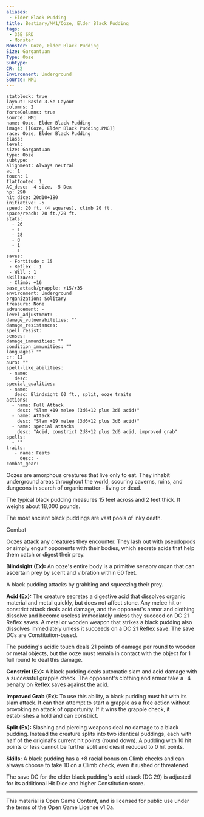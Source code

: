 ```yaml
---
aliases:
 - Elder Black Pudding
title: Bestiary/MM1/Ooze, Elder Black Pudding
tags: 
 - 35E_SRD
 - Monster
Monster: Ooze, Elder Black Pudding
Size: Gargantuan
Type: Ooze
Subtype: 
CR: 12
Environnent: Underground
Source: MM1
---
```


```statblock
statblock: true
layout: Basic 3.5e Layout
columns: 2
forceColumns: true
source: MM1 
name: Ooze, Elder Black Pudding
image: [[Ooze, Elder Black Pudding.PNG]]
race: Ooze, Elder Black Pudding
class: 
level: 
size: Gargantuan
type: Ooze
subtype: 
alignment: Always neutral
ac: 1
touch: 1
flatfooted: 1
AC_desc: -4 size, -5 Dex
hp: 290
hit_dice: 20d10+180
initiative: -5
speed: 20 ft. (4 squares), climb 20 ft.
space/reach: 20 ft./20 ft.
stats:
  - 26
  - 1
  - 28
  - 0
  - 1
  - 1
saves:
 - Fortitude : 15
 - Reflex : 1
 - Will : 1
skillsaves:
 - Climb: +16
base_attack/grapple: +15/+35
environment: Underground
organization: Solitary
treasure: None
advancement: -
level_adjustment: -
damage_vulnerabilities: ""
damage_resistances: 
spell_resist: 
senses: 
damage_immunities: ""
condition_immunities: ""
languages: ""
cr: 12
aura: ""
spell-like_abilities:
 - name: 
   desc: 
special_qualities:
 - name:
   desc: Blindsight 60 ft., split, ooze traits
actions:
  - name: Full Attack
    desc: "Slam +19 melee (3d6+12 plus 3d6 acid)"
  - name: Attack
    desc: "Slam +19 melee (3d6+12 plus 3d6 acid)"
  - name: special attacks
    desc: "Acid, constrict 2d8+12 plus 2d6 acid, improved grab"
spells:
  - ""
traits:
   - name: Feats
     desc: -
combat_gear:  
```


Oozes are amorphous creatures that live only to eat. They inhabit underground areas throughout the world, scouring caverns, ruins, and dungeons in search of organic matter - living or dead.

The typical black pudding measures 15 feet across and 2 feet thick. It weighs about 18,000 pounds.

The most ancient black puddings are vast pools of inky death.

Combat

Oozes attack any creatures they encounter. They lash out with pseudopods or simply engulf opponents with their bodies, which secrete acids that help them catch or digest their prey.


**Blindsight (Ex):** An ooze's entire body is a primitive sensory organ that can ascertain prey by scent and vibration within 60 feet.

A black pudding attacks by grabbing and squeezing their prey.


**Acid (Ex):** The creature secretes a digestive acid that dissolves organic material and metal quickly, but does not affect stone. Any melee hit or constrict attack deals acid damage, and the opponent's armor and clothing dissolve and become useless immediately unless they succeed on DC 21 Reflex saves. A metal or wooden weapon that strikes a black pudding also dissolves immediately unless it succeeds on a DC 21 Reflex save. The save DCs are Constitution-based.

The pudding's acidic touch deals 21 points of damage per round to wooden or metal objects, but the ooze must remain in contact with the object for 1 full round to deal this damage.


**Constrict (Ex):** A black pudding deals automatic slam and acid damage with a successful grapple check. The opponent's clothing and armor take a -4 penalty on Reflex saves against the acid.


**Improved Grab (Ex):** To use this ability, a black pudding must hit with its slam attack. It can then attempt to start a grapple as a free action without provoking an attack of opportunity. If it wins the grapple check, it establishes a hold and can constrict.


**Split (Ex):** Slashing and piercing weapons deal no damage to a black pudding. Instead the creature splits into two identical puddings, each with half of the original's current hit points (round down). A pudding with 10 hit points or less cannot be further split and dies if reduced to 0 hit points.


**Skills:** A black pudding has a +8 racial bonus on Climb checks and can always choose to take 10 on a Climb check, even if rushed or threatened.

The save DC for the elder black pudding's acid attack (DC 29) is adjusted for its additional Hit Dice and higher Constitution score.

---

This material is Open Game Content, and is licensed for public use under the terms of the Open Game License v1.0a.
